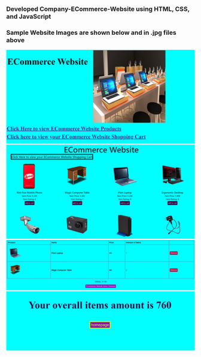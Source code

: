 ### Developed Company-ECommerce-Website using HTML, CSS, and JavaScript
### Sample Website Images are shown below and in .jpg files above
![](homepage.JPG)
![](page2.JPG)
![](page3.JPG)
![](page4.JPG)
